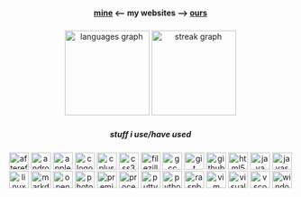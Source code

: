 <h4 align="center"><a href="https://2lag.day" target="_blank">mine</a>  <-- my websites -->  <a href="https://kus.ooo" target="_blank">ours</a></h4>

###

<div align="center">
  <img src="https://github-readme-stats.vercel.app/api/top-langs?username=2lag&locale=en&hide_title=true&layout=compact&card_width=320&langs_count=8&theme=ocean_dark&hide_border=true&order=2" height="150" alt="languages graph"  />
  <img src="https://streak-stats.demolab.com?user=2lag&locale=en&mode=daily&theme=ocean_dark&hide_border=true&border_radius=5&order=3" height="150" alt="streak graph"  />
</div>

###

<h5 align="center">stuff i use/have used</h5>

###

<div align="center">
  <img src="https://cdn.jsdelivr.net/gh/devicons/devicon/icons/aftereffects/aftereffects-original.svg" height="30" width="35" alt="aftereffects logo"  />
  <img src="https://cdn.jsdelivr.net/gh/devicons/devicon/icons/android/android-plain.svg" height="30" width="35" alt="android logo"  />
  <img src="https://cdn.jsdelivr.net/gh/devicons/devicon/icons/apple/apple-original.svg" height="30" width="35" alt="apple logo"  />
  <img src="https://cdn.jsdelivr.net/gh/devicons/devicon/icons/c/c-plain.svg" height="30" width="35" alt="c logo"  />
  <img src="https://cdn.jsdelivr.net/gh/devicons/devicon/icons/cplusplus/cplusplus-plain.svg" height="30" width="35" alt="cplusplus logo"  />
  <img src="https://cdn.jsdelivr.net/gh/devicons/devicon/icons/css3/css3-plain-wordmark.svg" height="30" width="35" alt="css3 logo"  />
  <img src="https://cdn.jsdelivr.net/gh/devicons/devicon/icons/filezilla/filezilla-plain.svg" height="30" width="35" alt="filezilla logo"  />
  <img src="https://cdn.jsdelivr.net/gh/devicons/devicon/icons/gcc/gcc-original.svg" height="30" width="35" alt="gcc logo"  />
  <img src="https://cdn.jsdelivr.net/gh/devicons/devicon/icons/git/git-plain-wordmark.svg" height="30" width="35" alt="git logo"  />
  <img src="https://cdn.jsdelivr.net/gh/devicons/devicon/icons/github/github-original.svg" height="30" width="35" alt="github logo"  />
  <img src="https://cdn.jsdelivr.net/gh/devicons/devicon/icons/html5/html5-plain-wordmark.svg" height="30" width="35" alt="html5 logo"  />
  <img src="https://cdn.jsdelivr.net/gh/devicons/devicon/icons/java/java-plain-wordmark.svg" height="30" width="35" alt="java logo"  />
  <img src="https://cdn.jsdelivr.net/gh/devicons/devicon/icons/javascript/javascript-plain.svg" height="30" width="35" alt="javascript logo"  />
  <img src="https://cdn.jsdelivr.net/gh/devicons/devicon/icons/linux/linux-original.svg" height="30" width="35" alt="linux logo"  />
  <img src="https://cdn.jsdelivr.net/gh/devicons/devicon/icons/markdown/markdown-original.svg" height="30" width="35" alt="markdown logo"  />
  <img src="https://cdn.jsdelivr.net/gh/devicons/devicon/icons/opengl/opengl-plain.svg" height="30" width="35" alt="opengl logo"  />
  <img src="https://cdn.jsdelivr.net/gh/devicons/devicon/icons/photoshop/photoshop-line.svg" height="30" width="35" alt="photoshop logo"  />
  <img src="https://cdn.jsdelivr.net/gh/devicons/devicon/icons/premierepro/premierepro-original.svg" height="30" width="35" alt="premierepro logo"  />
  <img src="https://cdn.jsdelivr.net/gh/devicons/devicon/icons/processing/processing-original.svg" height="30" width="35" alt="processing logo"  />
  <img src="https://cdn.jsdelivr.net/gh/devicons/devicon/icons/putty/putty-original.svg" height="30" width="35" alt="putty logo"  />
  <img src="https://cdn.jsdelivr.net/gh/devicons/devicon/icons/python/python-original-wordmark.svg" height="30" width="35" alt="python logo"  />
  <img src="https://cdn.jsdelivr.net/gh/devicons/devicon/icons/raspberrypi/raspberrypi-original.svg" height="30" width="35" alt="raspberrypi logo"  />
  <img src="https://cdn.jsdelivr.net/gh/devicons/devicon/icons/vim/vim-plain.svg" height="30" width="35" alt="vim logo"  />
  <img src="https://cdn.jsdelivr.net/gh/devicons/devicon/icons/visualstudio/visualstudio-plain.svg" height="30" width="35" alt="visualstudio logo"  />
  <img src="https://cdn.jsdelivr.net/gh/devicons/devicon/icons/vscode/vscode-original.svg" height="30" width="35" alt="vscode logo"  />
  <img src="https://cdn.jsdelivr.net/gh/devicons/devicon/icons/windows8/windows8-original.svg" height="30" width="35" alt="windows8 logo"  />
</div>

###
